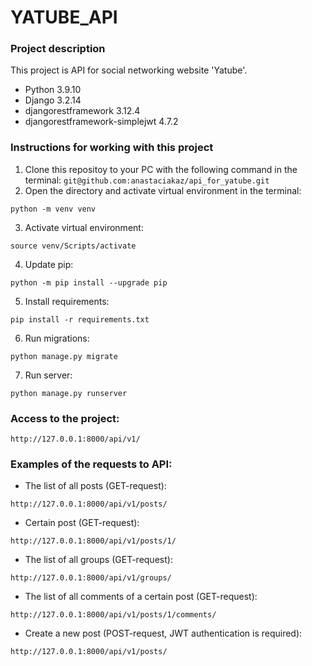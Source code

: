# YATUBE_API
### Project description
This project is API for social networking website 'Yatube'.
- Python 3.9.10
- Django 3.2.14
- djangorestframework 3.12.4
- djangorestframework-simplejwt 4.7.2
### Instructions for working with this project
1) Clone this repositoy to your PC with the following command in the terminal:
``` git@github.com:anastaciakaz/api_for_yatube.git ```
2) Open the directory and activate virtual environment in the terminal:
```
python -m venv venv
```
3) Activate virtual environment:
```
source venv/Scripts/activate
```
4) Update pip:
```
python -m pip install --upgrade pip
```
5) Install requirements:
```
pip install -r requirements.txt
``` 
6) Run migrations:
```
python manage.py migrate
```
7) Run server:
```
python manage.py runserver
```
### Access to the project: 
```
http://127.0.0.1:8000/api/v1/
```
### Examples of the requests to API:
- The list of all posts (GET-request):
```
http://127.0.0.1:8000/api/v1/posts/
```
- Certain post (GET-request):
```
http://127.0.0.1:8000/api/v1/posts/1/
```
- The list of all groups (GET-request):
```
http://127.0.0.1:8000/api/v1/groups/
```
- The list of all comments of a certain post (GET-request):
```
http://127.0.0.1:8000/api/v1/posts/1/comments/
```
- Create a new post (POST-request, JWT authentication is required):
```
http://127.0.0.1:8000/api/v1/posts/
```
